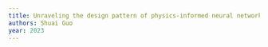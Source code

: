 ```yaml
---
title: Unraveling the design pattern of physics-informed neural networks: Series 04
authors: Shuai Guo
year: 2023
---
```


